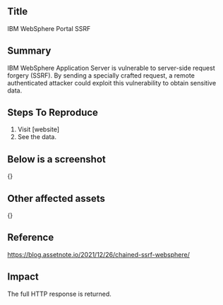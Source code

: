 ## Title
IBM WebSphere Portal SSRF

## Summary
IBM WebSphere Application Server is vulnerable to server-side request forgery (SSRF). By sending a specially crafted request, a remote authenticated attacker could exploit this vulnerability to obtain sensitive data.

## Steps To Reproduce
1. Visit [website]
2. See the data.

## Below is a screenshot
{}

## Other affected assets
{}

## Reference
https://blog.assetnote.io/2021/12/26/chained-ssrf-websphere/

## Impact
The full HTTP response is returned.
